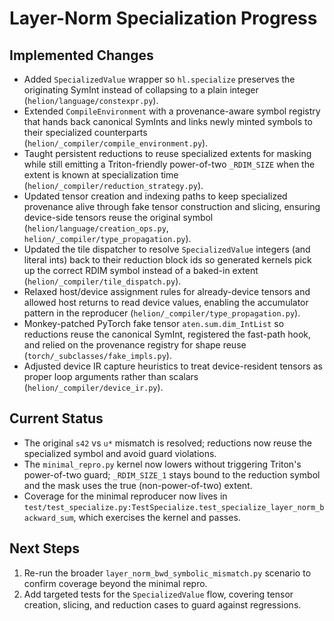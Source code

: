 # Layer-Norm Specialization Progress

## Implemented Changes
- Added `SpecializedValue` wrapper so `hl.specialize` preserves the originating SymInt instead of collapsing to a plain integer (`helion/language/constexpr.py`).
- Extended `CompileEnvironment` with a provenance-aware symbol registry that hands back canonical SymInts and links newly minted symbols to their specialized counterparts (`helion/_compiler/compile_environment.py`).
- Taught persistent reductions to reuse specialized extents for masking while still emitting a Triton-friendly power-of-two `_RDIM_SIZE` when the extent is known at specialization time (`helion/_compiler/reduction_strategy.py`).
- Updated tensor creation and indexing paths to keep specialized provenance alive through fake tensor construction and slicing, ensuring device-side tensors reuse the original symbol (`helion/language/creation_ops.py`, `helion/_compiler/type_propagation.py`).
- Updated the tile dispatcher to resolve `SpecializedValue` integers (and literal ints) back to their reduction block ids so generated kernels pick up the correct RDIM symbol instead of a baked-in extent (`helion/_compiler/tile_dispatch.py`).
- Relaxed host/device assignment rules for already-device tensors and allowed host returns to read device values, enabling the accumulator pattern in the reproducer (`helion/_compiler/type_propagation.py`).
- Monkey-patched PyTorch fake tensor `aten.sum.dim_IntList` so reductions reuse the canonical SymInt, registered the fast-path hook, and relied on the provenance registry for shape reuse (`torch/_subclasses/fake_impls.py`).
- Adjusted device IR capture heuristics to treat device-resident tensors as proper loop arguments rather than scalars (`helion/_compiler/device_ir.py`).

## Current Status
- The original `s42` vs `u*` mismatch is resolved; reductions now reuse the specialized symbol and avoid guard violations.
- The `minimal_repro.py` kernel now lowers without triggering Triton's power-of-two guard; `_RDIM_SIZE_1` stays bound to the reduction symbol and the mask uses the true (non-power-of-two) extent.
- Coverage for the minimal reproducer now lives in `test/test_specialize.py:TestSpecialize.test_specialize_layer_norm_backward_sum`, which exercises the kernel and passes.

## Next Steps
1. Re-run the broader `layer_norm_bwd_symbolic_mismatch.py` scenario to confirm coverage beyond the minimal repro.
2. Add targeted tests for the `SpecializedValue` flow, covering tensor creation, slicing, and reduction cases to guard against regressions.

